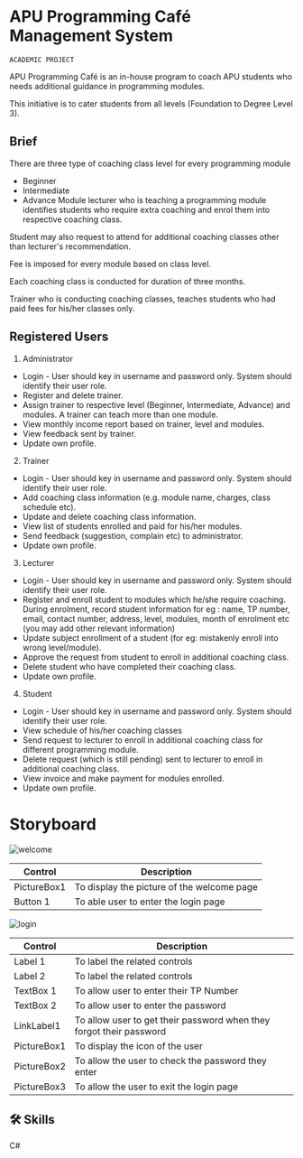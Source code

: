 # APU Programming Café Management System

`ACADEMIC PROJECT`

APU Programming Café is an in-house program to coach APU students who needs additional guidance in programming modules. 

This initiative is to cater students from all levels (Foundation to Degree Level 3).

## Brief

There are three type of coaching class level for every programming module
- Beginner
- Intermediate
- Advance
Module lecturer who is teaching a programming module identifies students who require extra coaching and enrol them into respective coaching class. 

Student may also request to attend for additional coaching classes other than lecturer's recommendation. 

Fee is imposed for every module based on class level. 

Each coaching class is conducted for duration of three months. 

Trainer who is conducting coaching classes, teaches students who had paid fees for his/her classes only.

## Registered Users

1.	Administrator
-	Login - User should key in username and password only. System should identify their user role.
-	Register and delete trainer.
-	Assign trainer to respective level (Beginner, Intermediate, Advance) and modules. A trainer can teach more than one module.
-	View monthly income report based on trainer, level and modules.
-	View feedback sent by trainer.
-	Update own profile.
 
2.	Trainer
-	Login - User should key in username and password only. System should identify their user role.
-	Add coaching class information (e.g. module name, charges, class schedule etc).
-	Update and delete coaching class information.
-	View list of students enrolled and paid for his/her modules.
-	Send feedback (suggestion, complain etc) to administrator.
-	Update own profile.

3.	Lecturer
-	Login - User should key in username and password only. System should identify their user role.
-	Register and enroll student to modules which he/she require coaching. During enrolment, record student information for eg : name, TP number, email, contact number, address, level, modules, month of enrolment etc (you may add other relevant information)
-	Update subject enrollment of a student (for eg: mistakenly enroll into wrong level/module).
-	Approve the request from student to enroll in additional coaching class.
-	Delete student who have completed their coaching class.
-	Update own profile.

4.	Student
-	Login - User should key in username and password only. System should identify their user role.
-	View schedule of his/her coaching classes
-	Send request to lecturer to enroll in additional coaching class for different programming module.
-	Delete request (which is still pending) sent to lecturer to enroll in additional coaching class.
-	View invoice and make payment for modules enrolled.
-	Update own profile.

# Storyboard

![welcome](https://github.com/user-attachments/assets/cd1e4bad-329f-4d7d-a256-54d6d1cc65ab)

| Control             | Description                                                                |
| ----------------- | ------------------------------------------------------------------ |
| PictureBox1 | To display the picture of the welcome page |
| Button 1 | To able user to enter the login page |

![login](https://github.com/user-attachments/assets/926eeb3b-0604-4d14-919a-9ddb4bd7eae3)

| Control             | Description                                                                |
| ----------------- | ------------------------------------------------------------------ |
| Label 1 | To label the related controls |
| Label 2 | To label the related controls |
| TextBox 1 | To allow user to enter their TP Number |
| TextBox 2 | To allow user to enter the password |
| LinkLabel1 | To allow user to get their password when they forgot their password |
| PictureBox1 | To display the icon of the user |
| PictureBox2 | To allow the user to check the password they enter |
| PictureBox3 | To allow the user to exit the login page |

## 🛠 Skills
C#
